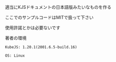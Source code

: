 適当にKJSドキュメントの日本語版みたいなものを作る

ここでのサンプルコードはMITで扱って下さい

使用許諾とかは必要ないです


著者の環境

`KubeJS: 1.20.1(2001.6.5-build.16)`

`OS: Linux`
